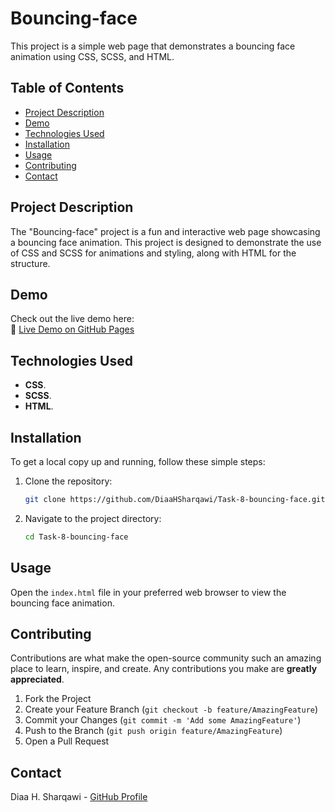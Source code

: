 # Bouncing-face

This project is a simple web page that demonstrates a bouncing face animation using CSS, SCSS, and HTML.

## Table of Contents

- [Project Description](#project-description)
- [Demo](#demo)
- [Technologies Used](#technologies-used)
- [Installation](#installation)
- [Usage](#usage)
- [Contributing](#contributing)
- [Contact](#contact)

## Project Description

The "Bouncing-face" project is a fun and interactive web page showcasing a bouncing face animation. This project is designed to demonstrate the use of CSS and SCSS for animations and styling, along with HTML for the structure.

## Demo 

Check out the live demo here:  
🔗 [Live Demo on GitHub Pages](https://diaahsharqawi.github.io/Task-8-bouncing-face/)

## Technologies Used

- **CSS**.
- **SCSS**.
- **HTML**.

## Installation

To get a local copy up and running, follow these simple steps:

1. Clone the repository:
   ```sh
   git clone https://github.com/DiaaHSharqawi/Task-8-bouncing-face.git
   ```
2. Navigate to the project directory:
   ```sh
   cd Task-8-bouncing-face
   ```

## Usage

Open the `index.html` file in your preferred web browser to view the bouncing face animation.

## Contributing

Contributions are what make the open-source community such an amazing place to learn, inspire, and create. Any contributions you make are **greatly appreciated**.

1. Fork the Project
2. Create your Feature Branch (`git checkout -b feature/AmazingFeature`)
3. Commit your Changes (`git commit -m 'Add some AmazingFeature'`)
4. Push to the Branch (`git push origin feature/AmazingFeature`)
5. Open a Pull Request

## Contact

Diaa H. Sharqawi - [GitHub Profile](https://github.com/DiaaHSharqawi)
